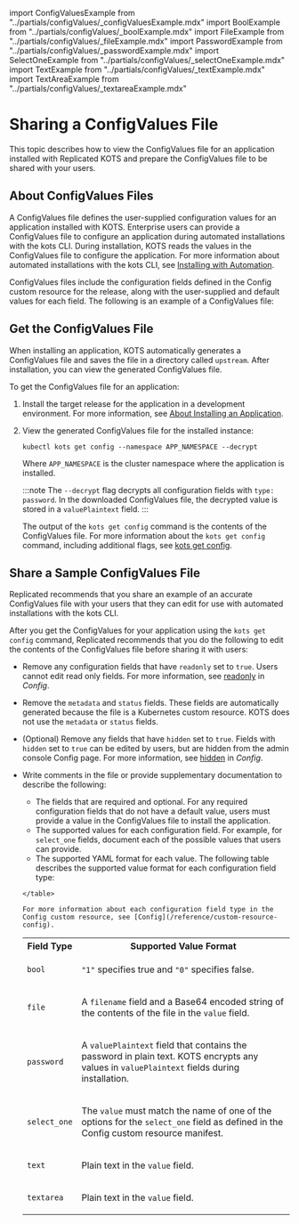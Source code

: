 import ConfigValuesExample from "../partials/configValues/_configValuesExample.mdx"
import BoolExample from "../partials/configValues/_boolExample.mdx"
import FileExample from "../partials/configValues/_fileExample.mdx"
import PasswordExample from "../partials/configValues/_passwordExample.mdx"
import SelectOneExample from "../partials/configValues/_selectOneExample.mdx"
import TextExample from "../partials/configValues/_textExample.mdx"
import TextAreaExample from "../partials/configValues/_textareaExample.mdx"

# Sharing a ConfigValues File

This topic describes how to view the ConfigValues file for an application installed with Replicated KOTS and prepare the ConfigValues file to be shared with your users.

## About ConfigValues Files

A ConfigValues file defines the user-supplied configuration values for an application installed with KOTS. Enterprise users can provide a ConfigValues file to configure an application during automated installations with the kots CLI. During installation, KOTS reads the values in the ConfigValues file to configure the application. For more information about automated installations with the kots CLI, see [Installing with Automation](/enterprise/installing-existing-cluster-automation).

ConfigValues files include the configuration fields defined in the Config custom resource for the release, along with the user-supplied and default values for each field. The following is an example of a ConfigValues file:

<ConfigValuesExample/>

## Get the ConfigValues File

When installing an application, KOTS automatically generates a ConfigValues file and saves the file in a directory called `upstream`. After installation, you can view the generated ConfigValues file.

To get the ConfigValues file for an application:

1. Install the target release for the application in a development environment. For more information, see [About Installing an Application](/enterprise/installing-overview).

1. View the generated ConfigValues file for the installed instance:

    ```
    kubectl kots get config --namespace APP_NAMESPACE --decrypt 
    ```
    Where `APP_NAMESPACE` is the cluster namespace where the application is installed.
    
    :::note
    The `--decrypt` flag decrypts all configuration fields with `type: password`. In the downloaded ConfigValues file, the decrypted value is stored in a `valuePlaintext` field.
    :::

    The output of the `kots get config` command is the contents of the ConfigValues file. For more information about the `kots get config` command, including additional flags, see [kots get config](/reference/kots-cli-get-config).
## Share a Sample ConfigValues File    

Replicated recommends that you share an example of an accurate ConfigValues file with your users that they can edit for use with automated installations with the kots CLI.

After you get the ConfigValues for your application using the `kots get config` command, Replicated recommends that you do the following to edit the contents of the ConfigValues file before sharing it with users:

   * Remove any configuration fields that have `readonly` set to `true`. Users cannot edit read only fields. For more information, see [readonly](/reference/custom-resource-config#readonly) in _Config_.

   * Remove the `metadata` and `status` fields. These fields are automatically generated because the file is a Kubernetes custom resource. KOTS does not use the `metadata` or `status` fields.

   * (Optional) Remove any fields that have `hidden` set to `true`. Fields with `hidden` set to `true` can be edited by users, but are hidden from the admin console Config page. For more information, see [hidden](/reference/custom-resource-config#hidden) in _Config_.

   * Write comments in the file or provide supplementary documentation to describe the following:

     * The fields that are required and optional. For any required configuration fields that do not have a default value, users must provide a value in the ConfigValues file to install the application.
     * The supported values for each configuration field. For example, for `select_one` fields, document each of the possible values that users can provide.
     * The supported YAML format for each value. The following table describes the supported value format for each configuration field type:

     <table>
      <tr>
       <th>Field Type</th>
       <th>Supported Value Format</th>
      </tr>
      <tr>
       <td><code>bool</code></td>
       <td><p><code>"1"</code> specifies true and <code>"0"</code> specifies false.</p><BoolExample/>
       </td>
      </tr>
      <tr>
       <td><code>file</code></td>
       <td><p>A <code>filename</code> field and a Base64 encoded string of the contents of the file in the <code>value</code> field.</p><FileExample/>
       </td>
      </tr>
      <tr>
      <td><code>password</code></td>
      <td><p>A <code>valuePlaintext</code> field that contains the password in plain text. KOTS encrypts any values in <code>valuePlaintext</code> fields during installation.</p><PasswordExample/>
      </td>
      </tr>
      <tr>
      <td><code>select_one</code></td>
      <td><p>The <code>value</code> must match the name of one of the options for the <code>select_one</code> field as defined in the Config custom resource manifest.</p><SelectOneExample/>
      </td>
      </tr>
      <tr>
      <td><code>text</code></td>
      <td><p>Plain text in the <code>value</code> field.</p><TextExample/>
      </td>
      </tr>
      <tr>
      <td><code>textarea</code></td>
      <td><p>Plain text in the <code>value</code> field.</p><TextAreaExample/>
      </td>
      </tr>
    </table>

    For more information about each configuration field type in the Config custom resource, see [Config](/reference/custom-resource-config).
